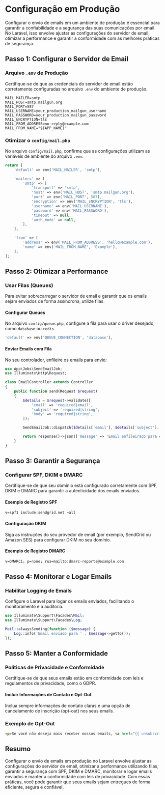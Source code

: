 # Configuração em Produção

Configurar o envio de emails em um ambiente de produção é essencial para garantir a confiabilidade e a segurança das suas comunicações por email. No Laravel, isso envolve ajustar as configurações do servidor de email, otimizar a performance e garantir a conformidade com as melhores práticas de segurança.

## Passo 1: Configurar o Servidor de Email

### Arquivo `.env` de Produção

Certifique-se de que as credenciais do servidor de email estão corretamente configuradas no arquivo `.env` do ambiente de produção.

```env
MAIL_MAILER=smtp
MAIL_HOST=smtp.mailgun.org
MAIL_PORT=587
MAIL_USERNAME=your_production_mailgun_username
MAIL_PASSWORD=your_production_mailgun_password
MAIL_ENCRYPTION=tls
MAIL_FROM_ADDRESS=no-reply@example.com
MAIL_FROM_NAME="${APP_NAME}"
```

### Otimizar o `config/mail.php`

No arquivo `config/mail.php`, confirme que as configurações utilizam as variáveis de ambiente do arquivo `.env`.

```php
return [
    'default' => env('MAIL_MAILER', 'smtp'),

    'mailers' => [
        'smtp' => [
            'transport' => 'smtp',
            'host' => env('MAIL_HOST', 'smtp.mailgun.org'),
            'port' => env('MAIL_PORT', 587),
            'encryption' => env('MAIL_ENCRYPTION', 'tls'),
            'username' => env('MAIL_USERNAME'),
            'password' => env('MAIL_PASSWORD'),
            'timeout' => null,
            'auth_mode' => null,
        ],
    ],

    'from' => [
        'address' => env('MAIL_FROM_ADDRESS', 'hello@example.com'),
        'name' => env('MAIL_FROM_NAME', 'Example'),
    ],
];
```

## Passo 2: Otimizar a Performance

### Usar Filas (Queues)

Para evitar sobrecarregar o servidor de email e garantir que os emails sejam enviados de forma assíncrona, utilize filas.

#### Configurar Queues

No arquivo `config/queue.php`, configure a fila para usar o driver desejado, como `database` ou `redis`.

```php
'default' => env('QUEUE_CONNECTION', 'database'),
```

#### Enviar Emails com Fila

No seu controlador, enfileire os emails para envio:

```php
use App\Jobs\SendEmailJob;
use Illuminate\Http\Request;

class EmailController extends Controller
{
    public function send(Request $request)
    {
        $details = $request->validate([
            'email' => 'required|email',
            'subject' => 'required|string',
            'body' => 'required|string',
        ]);

        SendEmailJob::dispatch($details['email'], $details['subject'], $details['body'])->onQueue('emails');

        return response()->json(['message' => 'Email enfileirado para envio']);
    }
}
```

## Passo 3: Garantir a Segurança

### Configurar SPF, DKIM e DMARC

Certifique-se de que seu domínio está configurado corretamente com SPF, DKIM e DMARC para garantir a autenticidade dos emails enviados.

#### Exemplo de Registro SPF

```txt
v=spf1 include:sendgrid.net ~all
```

#### Configuração DKIM

Siga as instruções do seu provedor de email (por exemplo, SendGrid ou Amazon SES) para configurar DKIM no seu domínio.

#### Exemplo de Registro DMARC

```txt
v=DMARC1; p=none; rua=mailto:dmarc-reports@example.com
```

## Passo 4: Monitorar e Logar Emails

### Habilitar Logging de Emails

Configure o Laravel para logar os emails enviados, facilitando o monitoramento e a auditoria.

```php
use Illuminate\Support\Facades\Mail;
use Illuminate\Support\Facades\Log;

Mail::alwaysSending(function ($message) {
    Log::info('Email enviado para ' . $message->getTo());
});
```

## Passo 5: Manter a Conformidade

### Políticas de Privacidade e Conformidade

Certifique-se de que seus emails estão em conformidade com leis e regulamentos de privacidade, como o GDPR.

#### Incluir Informações de Contato e Opt-Out

Inclua sempre informações de contato claras e uma opção de cancelamento de inscrição (opt-out) nos seus emails.

### Exemplo de Opt-Out

```html
<p>Se você não deseja mais receber nossos emails, <a href="{{ unsubscribe_link }}">clique aqui para cancelar a inscrição</a>.</p>
```

## Resumo

Configurar o envio de emails em produção no Laravel envolve ajustar as configurações do servidor de email, otimizar a performance utilizando filas, garantir a segurança com SPF, DKIM e DMARC, monitorar e logar emails enviados e manter a conformidade com leis de privacidade. Com essas práticas, você pode garantir que seus emails sejam entregues de forma eficiente, segura e confiável.
